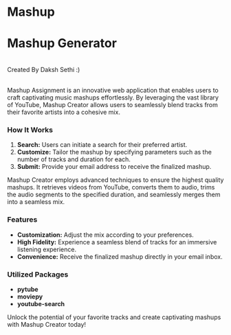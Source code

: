# Mashup
# Mashup Generator
<br>
Created By Daksh Sethi :)
<br>
<br>

Mashup Assignment is an innovative web application that enables users to craft captivating music mashups effortlessly. By leveraging the vast library of YouTube, Mashup Creator allows users to seamlessly blend tracks from their favorite artists into a cohesive mix.

### How It Works

1. **Search:** Users can initiate a search for their preferred artist.
2. **Customize:** Tailor the mashup by specifying parameters such as the number of tracks and duration for each.
3. **Submit:** Provide your email address to receive the finalized mashup.

Mashup Creator employs advanced techniques to ensure the highest quality mashups. It retrieves videos from YouTube, converts them to audio, trims the audio segments to the specified duration, and seamlessly merges them into a seamless mix.

### Features

- **Customization:** Adjust the mix according to your preferences.
- **High Fidelity:** Experience a seamless blend of tracks for an immersive listening experience.
- **Convenience:** Receive the finalized mashup directly in your email inbox.

### Utilized Packages

- **pytube**
- **moviepy**
- **youtube-search**

Unlock the potential of your favorite tracks and create captivating mashups with Mashup Creator today!
